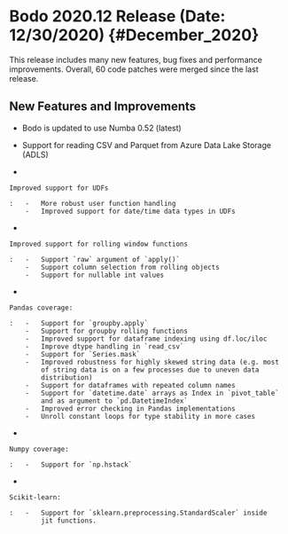 Bodo 2020.12 Release (Date: 12/30/2020) {#December_2020}
========================================

This release includes many new features, bug fixes and performance
improvements. Overall, 60 code patches were merged since the last
release.

## New Features and Improvements

-   Bodo is updated to use Numba 0.52 (latest)

-   Support for reading CSV and Parquet from Azure Data Lake Storage
    (ADLS)

-   

    Improved support for UDFs

    :   -   More robust user function handling
        -   Improved support for date/time data types in UDFs

-   

    Improved support for rolling window functions

    :   -   Support `raw` argument of `apply()`
        -   Support column selection from rolling objects
        -   Support for nullable int values

-   

    Pandas coverage:

    :   -   Support for `groupby.apply`
        -   Support for groupby rolling functions
        -   Improved support for dataframe indexing using df.loc/iloc
        -   Improve dtype handling in `read_csv`
        -   Support for `Series.mask`
        -   Improved robustness for highly skewed string data (e.g. most
            of string data is on a few processes due to uneven data
            distribution)
        -   Support for dataframes with repeated column names
        -   Support for `datetime.date` arrays as Index in `pivot_table`
            and as argument to `pd.DatetimeIndex`
        -   Improved error checking in Pandas implementations
        -   Unroll constant loops for type stability in more cases

-   

    Numpy coverage:

    :   -   Support for `np.hstack`

-   

    Scikit-learn:

    :   -   Support for `sklearn.preprocessing.StandardScaler` inside
            jit functions.
